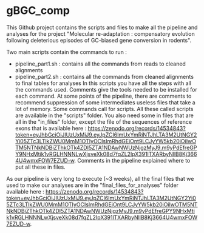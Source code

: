 # gBGC_comp

This Github project contains the scripts and files to make all the pipeline and analyses for the project "Molecular re-adaptation : compensatory evolution following deleterious episodes of GC-biased gene conversion in rodents". 

Two main scripts contain the commands to run :
- pipeline_part1.sh : contains all the commands from reads to cleaned alignments
- pipeline_part2.sh : contains all the commands from cleaned alignments to final tables for analyses
In this scripts you have all the steps with all the commands used. Comments give the tools needed to be installed for each command. At some points of the pipeline, there are comments to recommend suppression of some intermediates useless files that take a lot of memory. Some commands call for scripts. All these called scripts are available in the "scripts" folder. 
You also need some in files that are all in the "in_files" folder, except the file of the sequences of reference exons that is available here : https://zenodo.org/records/14534843?token=eyJhbGciOiJIUzUxMiJ9.eyJpZCI6ImUxYmRiNTJhLTA3M2UtNGY2Yi05ZTc3LTlkZWU0MmM1OTIyOCIsImRhdGEiOnt9LCJyYW5kb20iOiIwOTM5NTNkNDBiZThkOTk4ZDI5ZTA1NDAwNWUzNjgzMyJ9.m9yPdEfreGPY9NHxMtik1vRGLHNNNLwXjsveXk08d7fqZL2IpX391lTXARbyNllB8Kj3664U4wmxFOW7EZUD-w. Comments in the pipeline explained where to put all these in files.

As our pipeline is very long to execute (~3 weeks), all the final files that we used to make our analyses are in the "final_files_for_analyses" folder available here : https://zenodo.org/records/14534843?token=eyJhbGciOiJIUzUxMiJ9.eyJpZCI6ImUxYmRiNTJhLTA3M2UtNGY2Yi05ZTc3LTlkZWU0MmM1OTIyOCIsImRhdGEiOnt9LCJyYW5kb20iOiIwOTM5NTNkNDBiZThkOTk4ZDI5ZTA1NDAwNWUzNjgzMyJ9.m9yPdEfreGPY9NHxMtik1vRGLHNNNLwXjsveXk08d7fqZL2IpX391lTXARbyNllB8Kj3664U4wmxFOW7EZUD-w.



